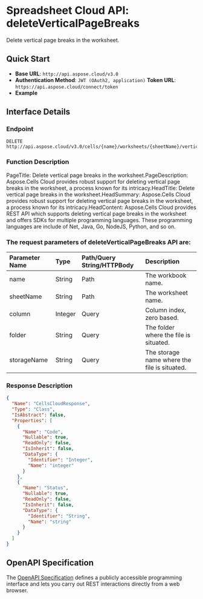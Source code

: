 # **Spreadsheet Cloud API: deleteVerticalPageBreaks**

Delete vertical page breaks in the worksheet. 


## **Quick Start**

- **Base URL**: `http://api.aspose.cloud/v3.0`
- **Authentication Method**: `JWT (OAuth2, application)`  **Token URL**: `https://api.aspose.cloud/connect/token`
- **Example** 

## **Interface Details**

### **Endpoint** 

```
DELETE http://api.aspose.cloud/v3.0/cells/{name}/worksheets/{sheetName}/verticalpagebreaks
```
### **Function Description**
PageTitle: Delete vertical page breaks in the worksheet.PageDescription: Aspose.Cells Cloud provides robust support for deleting vertical page breaks in the worksheet, a process known for its intricacy.HeadTitle: Delete vertical page breaks in the worksheet.HeadSummary: Aspose.Cells Cloud provides robust support for deleting vertical page breaks in the worksheet, a process known for its intricacy.HeadContent: Aspose.Cells Cloud provides REST API which supports deleting vertical page breaks in the worksheet and offers SDKs for multiple programming languages. These programming languages are include of Net, Java, Go, NodeJS, Python, and so on.

### The request parameters of **deleteVerticalPageBreaks** API are: 

| Parameter Name | Type | Path/Query String/HTTPBody | Description | 
| :- | :- | :- |:- | 
|name|String|Path|The workbook name.|
|sheetName|String|Path|The worksheet name.|
|column|Integer|Query|Column index, zero based.|
|folder|String|Query|The folder where the file is situated.|
|storageName|String|Query|The storage name where the file is situated.|

### **Response Description**
```json
{
  "Name": "CellsCloudResponse",
  "Type": "Class",
  "IsAbstract": false,
  "Properties": [
    {
      "Name": "Code",
      "Nullable": true,
      "ReadOnly": false,
      "IsInherit": false,
      "DataType": {
        "Identifier": "Integer",
        "Name": "integer"
      }
    },
    {
      "Name": "Status",
      "Nullable": true,
      "ReadOnly": false,
      "IsInherit": false,
      "DataType": {
        "Identifier": "String",
        "Name": "string"
      }
    }
  ]
}
```


## OpenAPI Specification

The [OpenAPI Specification](https://reference.aspose.cloud/cells/#/PageBreaksController/DeleteVerticalPageBreaks) defines a publicly accessible programming interface and lets you carry out REST interactions directly from a web browser.


